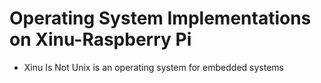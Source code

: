 # Operating System Implementations on Xinu-Raspberry Pi
- Xinu Is Not Unix is an operating system for embedded systems
